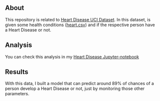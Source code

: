 ## About

This repository is related to [Heart Disease UCI Dataset](https://www.kaggle.com/ronitf/heart-disease-uci).
In this dataset, is given some health conditions ([heart.csv](https://github.com/viniciusov/heart-disease/blob/master/heart.csv)) and if the respective person have a Heart Disease or not.

## Analysis

You can check this analysis in my [Heart Disease Jupyter-notebook](https://nbviewer.jupyter.org/github/viniciusov/heart-disease/blob/master/heart-disease.ipynb)

## Results

With this data, I built a model that can predict around 89% of chances of a person develop a Heart Disease or not, just by monitoring those other parameters.
